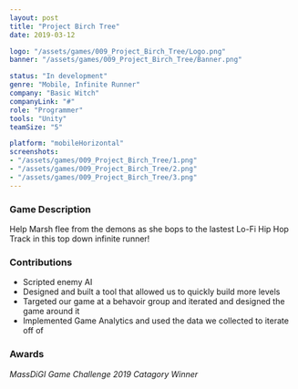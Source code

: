 ```yaml
---
layout: post
title: "Project Birch Tree"
date: 2019-03-12

logo: "/assets/games/009_Project_Birch_Tree/Logo.png"
banner: "/assets/games/009_Project_Birch_Tree/Banner.png"

status: "In development"
genre: "Mobile, Infinite Runner"
company: "Basic Witch"
companyLink: "#"
role: "Programmer"
tools: "Unity"
teamSize: "5"

platform: "mobileHorizontal"
screenshots:
- "/assets/games/009_Project_Birch_Tree/1.png"
- "/assets/games/009_Project_Birch_Tree/2.png"
- "/assets/games/009_Project_Birch_Tree/3.png"
---
```


### Game Description
Help Marsh flee from the demons as she bops to the lastest Lo-Fi Hip Hop Track in this top down infinite runner!

### Contributions

* Scripted enemy AI 
* Designed and built a tool that allowed us to quickly build more levels 
* Targeted our game at a behavoir group and iterated and designed the game around it
* Implemented Game Analytics and used the data we collected to iterate off of

### Awards
*MassDiGI Game Challenge 2019 Catagory Winner*